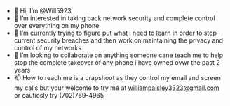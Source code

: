 - 👋 Hi, I’m @Will5923
- 👀 I’m interested in taking back network security and complete control over everything on my phone
- 🌱 I’m currently trying to figure put what i need to learn in order to stop current security breaches and then work on maintaining the privacy and control of my networks.
- 💞️ I’m looking to collaborate on anything someone cane teach me to help stop the complete takeover of any phone i have owned ovwr the past 2 years
- 📫 How to reach me is a crapshoot as they control my email and screen my calls but your welcome to try me at williampaisley3323@gmail.com
 or cautiosly try (702)769-4965

<!---
Will5923/Will5923 is a ✨ special ✨ repository because its `README.md` (this file) appears on your GitHub profile.
You can click the Preview link to take a look at your changes.
--->
